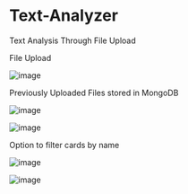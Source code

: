 # Text-Analyzer
Text Analysis Through File Upload

File Upload

![image](https://user-images.githubusercontent.com/55141040/150326584-60df671a-f986-451f-bc28-4db1ce5033f4.png)

Previously Uploaded Files stored in MongoDB

![image](https://user-images.githubusercontent.com/55141040/150326689-44d39f0e-468f-4dce-ae8e-f59b6c65b433.png)

![image](https://user-images.githubusercontent.com/55141040/150326717-df964da1-265c-4741-9aa4-7791cf2ee2a0.png)

Option to filter cards by name

![image](https://user-images.githubusercontent.com/55141040/150326772-4e8a6291-5f4d-4113-b9ad-70fa9802d710.png)

![image](https://user-images.githubusercontent.com/55141040/150326801-015a9905-1192-411c-b463-38cba133e7bc.png)
